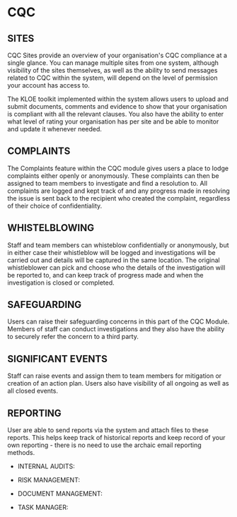 # CQC

## SITES
CQC Sites provide an overview of your organisation's CQC compliance at a single glance. You can manage multiple sites from one system, although visibility of the sites themselves, as well as the ability to send messages related to CQC within the system, will depend on the level of permission your account has access to.

The KLOE toolkit implemented within the system allows users to upload and submit documents, comments and evidence to show that your organisation is compliant with all the relevant clauses. You also have the ability to enter what level of rating your organisation has per site and be able to monitor and update it whenever needed.

## COMPLAINTS
The Complaints feature within the CQC module gives users a place to lodge complaints either openly or anonymously. These complaints can then be assigned to team members to investigate and find a resolution to. All complaints are logged and kept track of and any progress made in resolving the issue is sent back to the recipient who created the complaint, regardless of their choice of confidentiality.

## WHISTELBLOWING
Staff and team members can whisteblow confidentially or anonymously, but in either case their whistleblow will be logged and investigations will be carried out and details will be captured in the same location. The original whistleblower can pick and choose who the details of the investigation will be reported to, and can keep track of progress made and when the investigation is closed or completed.

## SAFEGUARDING
Users can raise their safeguarding concerns in this part of the CQC Module. Members of staff can conduct investigations and they also have the ability to securely refer the concern to a third party.

## SIGNIFICANT EVENTS
Staff can raise events and assign them to team members for mitigation or creation of an action plan. Users also have visibility of all ongoing as well as all closed events. 

## REPORTING
User are able to send reports via the system and attach files to these reports. This helps keep track of historical reports and keep record of your own reporting - there is no need to use the archaic email reporting methods.

- INTERNAL AUDITS:


- RISK MANAGEMENT:


- DOCUMENT MANAGEMENT:


- TASK MANAGER:
